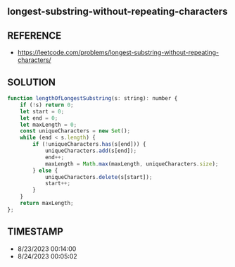 ## longest-substring-without-repeating-characters

## REFERENCE

- https://leetcode.com/problems/longest-substring-without-repeating-characters/

## SOLUTION

``` javascript
function lengthOfLongestSubstring(s: string): number {
    if (!s) return 0;
    let start = 0;
    let end = 0;
    let maxLength = 0;
    const uniqueCharacters = new Set();
    while (end < s.length) {
        if (!uniqueCharacters.has(s[end])) {
            uniqueCharacters.add(s[end]);
            end++;
            maxLength = Math.max(maxLength, uniqueCharacters.size);
        } else {
            uniqueCharacters.delete(s[start]);
            start++;
        }
    }
    return maxLength;
};
```


## TIMESTAMP

- 8/23/2023 00:14:00 
- 8/24/2023 00:05:02 
